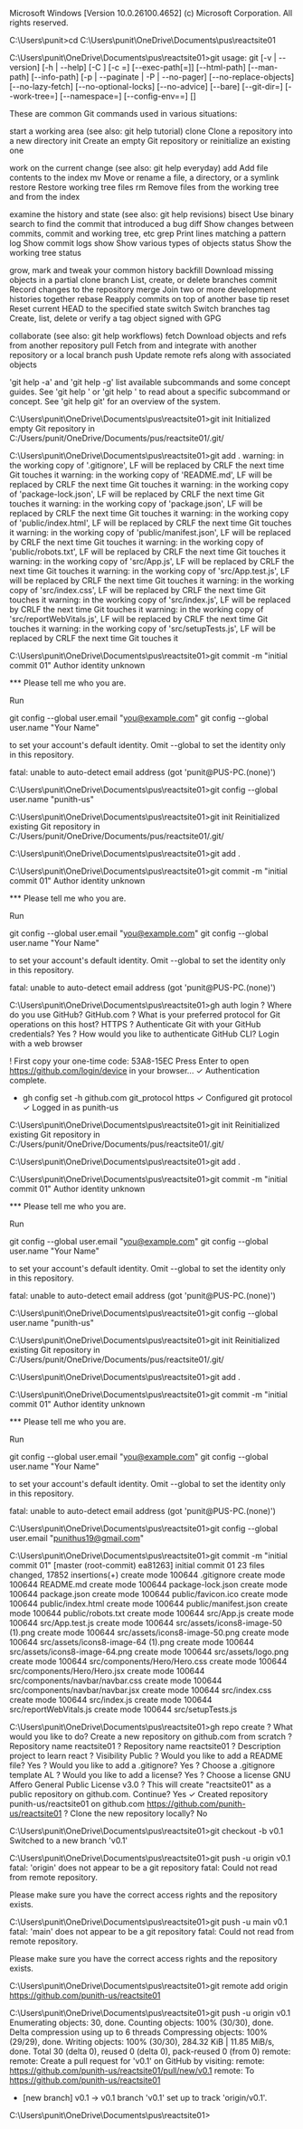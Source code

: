 Microsoft Windows [Version 10.0.26100.4652]
(c) Microsoft Corporation. All rights reserved.

C:\Users\punit>cd C:\Users\punit\OneDrive\Documents\pus\reactsite01

C:\Users\punit\OneDrive\Documents\pus\reactsite01>git
usage: git [-v | --version] [-h | --help] [-C <path>] [-c <name>=<value>]
           [--exec-path[=<path>]] [--html-path] [--man-path] [--info-path]
           [-p | --paginate | -P | --no-pager] [--no-replace-objects] [--no-lazy-fetch]
           [--no-optional-locks] [--no-advice] [--bare] [--git-dir=<path>]
           [--work-tree=<path>] [--namespace=<name>] [--config-env=<name>=<envvar>]
           <command> [<args>]

These are common Git commands used in various situations:

start a working area (see also: git help tutorial)
   clone      Clone a repository into a new directory
   init       Create an empty Git repository or reinitialize an existing one

work on the current change (see also: git help everyday)
   add        Add file contents to the index
   mv         Move or rename a file, a directory, or a symlink
   restore    Restore working tree files
   rm         Remove files from the working tree and from the index

examine the history and state (see also: git help revisions)
   bisect     Use binary search to find the commit that introduced a bug
   diff       Show changes between commits, commit and working tree, etc
   grep       Print lines matching a pattern
   log        Show commit logs
   show       Show various types of objects
   status     Show the working tree status

grow, mark and tweak your common history
   backfill   Download missing objects in a partial clone
   branch     List, create, or delete branches
   commit     Record changes to the repository
   merge      Join two or more development histories together
   rebase     Reapply commits on top of another base tip
   reset      Reset current HEAD to the specified state
   switch     Switch branches
   tag        Create, list, delete or verify a tag object signed with GPG

collaborate (see also: git help workflows)
   fetch      Download objects and refs from another repository
   pull       Fetch from and integrate with another repository or a local branch
   push       Update remote refs along with associated objects

'git help -a' and 'git help -g' list available subcommands and some
concept guides. See 'git help <command>' or 'git help <concept>'
to read about a specific subcommand or concept.
See 'git help git' for an overview of the system.

C:\Users\punit\OneDrive\Documents\pus\reactsite01>git init
Initialized empty Git repository in C:/Users/punit/OneDrive/Documents/pus/reactsite01/.git/

C:\Users\punit\OneDrive\Documents\pus\reactsite01>git add .
warning: in the working copy of '.gitignore', LF will be replaced by CRLF the next time Git touches it
warning: in the working copy of 'README.md', LF will be replaced by CRLF the next time Git touches it
warning: in the working copy of 'package-lock.json', LF will be replaced by CRLF the next time Git touches it
warning: in the working copy of 'package.json', LF will be replaced by CRLF the next time Git touches it
warning: in the working copy of 'public/index.html', LF will be replaced by CRLF the next time Git touches it
warning: in the working copy of 'public/manifest.json', LF will be replaced by CRLF the next time Git touches it
warning: in the working copy of 'public/robots.txt', LF will be replaced by CRLF the next time Git touches it
warning: in the working copy of 'src/App.js', LF will be replaced by CRLF the next time Git touches it
warning: in the working copy of 'src/App.test.js', LF will be replaced by CRLF the next time Git touches it
warning: in the working copy of 'src/index.css', LF will be replaced by CRLF the next time Git touches it
warning: in the working copy of 'src/index.js', LF will be replaced by CRLF the next time Git touches it
warning: in the working copy of 'src/reportWebVitals.js', LF will be replaced by CRLF the next time Git touches it
warning: in the working copy of 'src/setupTests.js', LF will be replaced by CRLF the next time Git touches it

C:\Users\punit\OneDrive\Documents\pus\reactsite01>git commit -m "initial commit 01"
Author identity unknown

*** Please tell me who you are.

Run

  git config --global user.email "you@example.com"
  git config --global user.name "Your Name"

to set your account's default identity.
Omit --global to set the identity only in this repository.

fatal: unable to auto-detect email address (got 'punit@PUS-PC.(none)')

C:\Users\punit\OneDrive\Documents\pus\reactsite01>git config --global user.name "punith-us"

C:\Users\punit\OneDrive\Documents\pus\reactsite01>git init
Reinitialized existing Git repository in C:/Users/punit/OneDrive/Documents/pus/reactsite01/.git/

C:\Users\punit\OneDrive\Documents\pus\reactsite01>git add .

C:\Users\punit\OneDrive\Documents\pus\reactsite01>git commit -m "initial commit 01"
Author identity unknown

*** Please tell me who you are.

Run

  git config --global user.email "you@example.com"
  git config --global user.name "Your Name"

to set your account's default identity.
Omit --global to set the identity only in this repository.

fatal: unable to auto-detect email address (got 'punit@PUS-PC.(none)')

C:\Users\punit\OneDrive\Documents\pus\reactsite01>gh auth login
? Where do you use GitHub? GitHub.com
? What is your preferred protocol for Git operations on this host? HTTPS
? Authenticate Git with your GitHub credentials? Yes
? How would you like to authenticate GitHub CLI? Login with a web browser

! First copy your one-time code: 53A8-15EC
Press Enter to open https://github.com/login/device in your browser...
✓ Authentication complete.
- gh config set -h github.com git_protocol https
✓ Configured git protocol
✓ Logged in as punith-us

C:\Users\punit\OneDrive\Documents\pus\reactsite01>git init
Reinitialized existing Git repository in C:/Users/punit/OneDrive/Documents/pus/reactsite01/.git/

C:\Users\punit\OneDrive\Documents\pus\reactsite01>git add .

C:\Users\punit\OneDrive\Documents\pus\reactsite01>git commit -m "initial commit 01"
Author identity unknown

*** Please tell me who you are.

Run

  git config --global user.email "you@example.com"
  git config --global user.name "Your Name"

to set your account's default identity.
Omit --global to set the identity only in this repository.

fatal: unable to auto-detect email address (got 'punit@PUS-PC.(none)')

C:\Users\punit\OneDrive\Documents\pus\reactsite01>git config --global user.name "punith-us"

C:\Users\punit\OneDrive\Documents\pus\reactsite01>git init
Reinitialized existing Git repository in C:/Users/punit/OneDrive/Documents/pus/reactsite01/.git/

C:\Users\punit\OneDrive\Documents\pus\reactsite01>git add .

C:\Users\punit\OneDrive\Documents\pus\reactsite01>git commit -m "initial commit 01"
Author identity unknown

*** Please tell me who you are.

Run

  git config --global user.email "you@example.com"
  git config --global user.name "Your Name"

to set your account's default identity.
Omit --global to set the identity only in this repository.

fatal: unable to auto-detect email address (got 'punit@PUS-PC.(none)')

C:\Users\punit\OneDrive\Documents\pus\reactsite01>git config --global user.email "punithus19@gmail.com"

C:\Users\punit\OneDrive\Documents\pus\reactsite01>git commit -m "initial commit 01"
[master (root-commit) ea81263] initial commit 01
 23 files changed, 17852 insertions(+)
 create mode 100644 .gitignore
 create mode 100644 README.md
 create mode 100644 package-lock.json
 create mode 100644 package.json
 create mode 100644 public/favicon.ico
 create mode 100644 public/index.html
 create mode 100644 public/manifest.json
 create mode 100644 public/robots.txt
 create mode 100644 src/App.js
 create mode 100644 src/App.test.js
 create mode 100644 src/assets/icons8-image-50 (1).png
 create mode 100644 src/assets/icons8-image-50.png
 create mode 100644 src/assets/icons8-image-64 (1).png
 create mode 100644 src/assets/icons8-image-64.png
 create mode 100644 src/assets/logo.png
 create mode 100644 src/components/Hero/Hero.css
 create mode 100644 src/components/Hero/Hero.jsx
 create mode 100644 src/components/navbar/navbar.css
 create mode 100644 src/components/navbar/navbar.jsx
 create mode 100644 src/index.css
 create mode 100644 src/index.js
 create mode 100644 src/reportWebVitals.js
 create mode 100644 src/setupTests.js

C:\Users\punit\OneDrive\Documents\pus\reactsite01>gh repo create
? What would you like to do? Create a new repository on github.com from scratch
? Repository name reactsite01                                                                                                                                                                                                                   ? Repository name reactsite01
? Description project to learn react
? Visibility Public
? Would you like to add a README file? Yes
? Would you like to add a .gitignore? Yes
? Choose a .gitignore template AL
? Would you like to add a license? Yes
? Choose a license GNU Affero General Public License v3.0
? This will create "reactsite01" as a public repository on github.com. Continue? Yes
✓ Created repository punith-us/reactsite01 on github.com
  https://github.com/punith-us/reactsite01
? Clone the new repository locally? No

C:\Users\punit\OneDrive\Documents\pus\reactsite01>git checkout -b v0.1
Switched to a new branch 'v0.1'

C:\Users\punit\OneDrive\Documents\pus\reactsite01>git push -u origin v0.1
fatal: 'origin' does not appear to be a git repository
fatal: Could not read from remote repository.

Please make sure you have the correct access rights
and the repository exists.

C:\Users\punit\OneDrive\Documents\pus\reactsite01>git push -u main v0.1
fatal: 'main' does not appear to be a git repository
fatal: Could not read from remote repository.

Please make sure you have the correct access rights
and the repository exists.

C:\Users\punit\OneDrive\Documents\pus\reactsite01>git remote add origin https://github.com/punith-us/reactsite01

C:\Users\punit\OneDrive\Documents\pus\reactsite01>git push -u origin v0.1
Enumerating objects: 30, done.
Counting objects: 100% (30/30), done.
Delta compression using up to 6 threads
Compressing objects: 100% (29/29), done.
Writing objects: 100% (30/30), 284.32 KiB | 11.85 MiB/s, done.
Total 30 (delta 0), reused 0 (delta 0), pack-reused 0 (from 0)
remote:
remote: Create a pull request for 'v0.1' on GitHub by visiting:
remote:      https://github.com/punith-us/reactsite01/pull/new/v0.1
remote:
To https://github.com/punith-us/reactsite01
 * [new branch]      v0.1 -> v0.1
branch 'v0.1' set up to track 'origin/v0.1'.

C:\Users\punit\OneDrive\Documents\pus\reactsite01>
